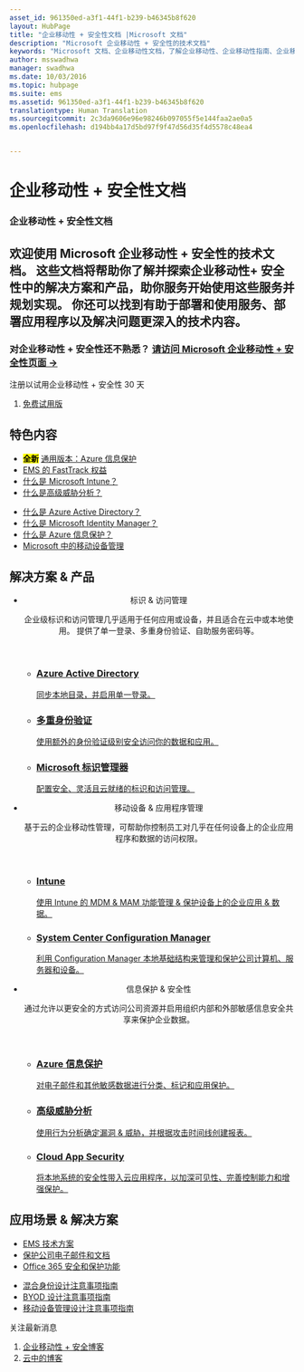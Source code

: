 ```yaml
---
asset_id: 961350ed-a3f1-44f1-b239-b46345b8f620
layout: HubPage
title: "企业移动性 + 安全性文档 |Microsoft 文档"
description: "Microsoft 企业移动性 + 安全性的技术文档"
keywords: "Microsoft 文档、企业移动性文档，了解企业移动性、企业移动性指南、企业移动性技术文档"
author: msswadhwa
manager: swadhwa
ms.date: 10/03/2016
ms.topic: hubpage
ms.suite: ems
ms.assetid: 961350ed-a3f1-44f1-b239-b46345b8f620
translationtype: Human Translation
ms.sourcegitcommit: 2c3da9606e96e98246b097055f5e144faa2ae0a5
ms.openlocfilehash: d194bb4a17d5bd97f9f47d56d35f4d5578c48ea4


---
```

# 企业移动性 + 安全性文档  
<article id="main">
    <section id="hero-content" class="graph">
        <h1>企业移动性 + 安全性文档</h1>
        <h2>欢迎使用 Microsoft 企业移动性 + 安全性的技术文档。 这些文档将帮助你了解并探索企业移动性+ 安全性中的解决方案和产品，助你服务开始使用这些服务并规划实现。 你还可以找到有助于部署和使用服务、部署应用程序以及解决问题更深入的技术内容。</h2>
        <h3>对企业移动性 + 安全性还不熟悉？ <a href="http://go.microsoft.com/fwlink/?LinkId=816837" target="_blank">请访问 Microsoft 企业移动性 + 安全性页面 &rarr;</a></h3>
    </section>
    <aside class="alert section-border">
        <p>注册以试用企业移动性 + 安全性 30 天</p>
        <ol class="action-list">
        <li><a href="http://go.microsoft.com/fwlink/?LinkId=816834" target="_blank" class="button-bordered button-translucent">免费试用版</a></li>
        </ol>
    </aside>
    <section id="featured" class="container">
        <h2 class="section-heading"><span class="icon icon-lightbulb-checked"></span> 特色内容</h2>
        <div class="features row">
            <ul class="column-half">
                <li><mark><b>全新</b></mark> <a href="/information-protection/">通用版本：Azure 信息保护</a></li>
                <li><a href="/enterprise-mobility/solutions/fasttrack-center-benefit-for-enterprise-mobility-suite-ems">EMS 的 FastTrack 权益</a></li>
                <li><a href="/intune/understand-explore/introduction-to-microsoft-intune">什么是 Microsoft Intune？</a></li>
                <li><a href="/advanced-threat-analytics/understand-explore/what-is-ata">什么是高级威胁分析？</a></li>
            </ul>
            <ul class="column-half">
                <li><a href="/active-directory/active-directory-whatis">什么是 Azure Active Directory？</a></li>
                <li><a href="/microsoft-identity-manager/understand-explore/microsoft-identity-manager-2016">什么是 Microsoft Identity Manager？</a></li>
                <li><a href="/information-protection/understand-explore/what-is-information-protection">什么是 Azure 信息保护？</a></li>
                <li><a href="https://www.microsoft.com/itshowcase/Article/Content/588/Mobile-device-management-at-Microsoft" target="_blank">Microsoft 中的移动设备管理</a></li>
            </ul>
        </div>
    </section>
    <div id="journeys">
        <section class="container">
            <h2 class="section-heading"><span class="icon icon-inheritance"></span> 解决方案 &amp; 产品</h2>
            <ul class="journeys-list">
                <li class="journey-step">
                    <header class="journey-step-header row">
                            <div class="title column-third">
                                <span class="icon icon-connect"></span>
                                <p>标识 &amp; 访问管理</p>
                            </div>
                            <p class="description column-two-thirds">企业级标识和访问管理几乎适用于任何应用或设备，并且适合在云中或本地使用。 提供了单一登录、多重身份验证、自助服务密码等。
                            </p>
                    </header>
                    <section class="journey-step-elements content">
                        <ul class="row">
                            <li class="column column-third">
                                <a href="/active-directory/">
                                <h3>Azure Active Directory</h3>
                                <p>同步本地目录，并启用单一登录。</p>
                                </a>
                            </li>
                            <li class="column column-third">
                                <a href="/multi-factor-authentication/">
                                <h3>多重身份验证</h3>
                                <p>使用额外的身份验证级别安全访问你的数据和应用。</p>
                                </a>
                            </li>
                            <li class="column column-third">
                                <a href="/microsoft-identity-manager/">
                                <h3>Microsoft 标识管理器</h3>
                                <p>配置安全、灵活且云就绪的标识和访问管理。</p>
                                </a>
                            </li>
                        </ul>
                    </section>
                </li>
                <li class="journey-step">
                    <header class="journey-step-header row">
                            <div class="title column-third">
                                <span class="icon icon-mobile"></span>
                                <p>移动设备 &amp; 应用程序管理</p>
                            </div>
                            <p class="description column-two-thirds">基于云的企业移动性管理，可帮助你控制员工对几乎在任何设备上的企业应用程序和数据的访问权限。
                            </p>
                    </header>
                    <section class="journey-step-elements content">
                        <ul class="row">
                            <li class="column column-third">
                                <a href="/intune/">
                                <h3>Intune</h3>
                                <p>使用 Intune 的 MDM &amp; MAM 功能管理 &amp; 保护设备上的企业应用 &amp; 数据。</p>
                                </a>
                            </li>
                            <li class="column column-third">
                                <a href="/sccm/">
                                <h3>System Center Configuration Manager</h3>
                                <p>利用 Configuration Manager 本地基础结构来管理和保护公司计算机、服务器和设备。</p>
                                </a>
                            </li>
                          </ul>
                    </section>
                </li>
                <li class="journey-step">
                    <header class="journey-step-header row">
                            <div class="title column-third">
                                <span class="icon icon-shield"></span>
                                <p>信息保护 &amp; 安全性</p>
                            </div>
                            <p class="description column-two-thirds">通过允许以更安全的方式访问公司资源并启用组织内部和外部敏感信息安全共享来保护企业数据。
                            </p>
                    </header>
                    <section class="journey-step-elements content">
                        <ul class="row">
                            <li class="column column-third">
                                <a href="/information-protection/">
                                <h3>Azure 信息保护</h3>
                                <p>对电子邮件和其他敏感数据进行分类、标记和应用保护。</p>
                                </a>
                            </li>
                            <li class="column column-third">
                                <a href="/advanced-threat-analytics/">
                                <h3>高级威胁分析</h3>
                                <p>使用行为分析确定漏洞 &amp; 威胁，并根据攻击时间线创建报表。</p>
                                </a>
                            </li>
                            <li class="column column-third">
                                <a href="/cloud-app-security/">
                                <h3>Cloud App Security</h3>
                                <p>将本地系统的安全性带入云应用程序，以加深可见性、完善控制能力和增强保护。</p>
                                </a>
                            </li>
                        </ul>
                    </section>
                </li>
            </ul>
        </section>
    </div>
    <div class="section-border">
        <section class="resources container">
            <h2 class="section-heading"><span class="icon icon-note"></span> 应用场景 &amp; 解决方案</h2>
            <div class="resource-list row">
              <ul class="column-half">
                  <li><a href="/enterprise-mobility-security/solutions/ems-get-started">EMS 技术方案</a></li>
                  <li><a href="/enterprise-mobility-security/solutions/architecture-guidance-for-protecting-company-email-and-documents">保护公司电子邮件和文档</a></li>
                  <li><a href="https://support.office.com/en-us/article/Plan-for-Office-365-security-and-information-protection-capabilities-3d4ac4a1-3920-4ff9-918f-011f3ce60408?ui=en-US&rs=en-US&ad=US">Office 365 安全和保护功能</a></li>
              </ul>
              <ul class="column-half">
                  <li><a href="https://docs.microsoft.com/active-directory/active-directory-hybrid-identity-design-considerations-overview">混合身份设计注意事项指南</a></li>
                  <li><a href="/enterprise-mobility-security/solutions/byod-design-considerations-guide">BYOD 设计注意事项指南</a></li>
                  <li><a href="/enterprise-mobility-security/solutions/mdm-design-considerations-guide">移动设备管理设计注意事项指南</a></li>
            </ul>
            </div>            
        </section>
    </div>
    <aside class="alert alert-social">
        <p>关注最新消息</p>
        <ol class="action-list">
            <li><a href="https://blogs.technet.microsoft.com/enterprisemobility/" target="_blank" class="button-bordered button-translucent">企业移动性 + 安全博客</a></li>
            <li><a href="https://blogs.technet.microsoft.com/in_the_cloud/" target="_blank" class="button-bordered button-translucent">云中的博客</a></li>
        </ol>
    </aside>
</article>



<!--HONumber=Nov16_HO2-->


